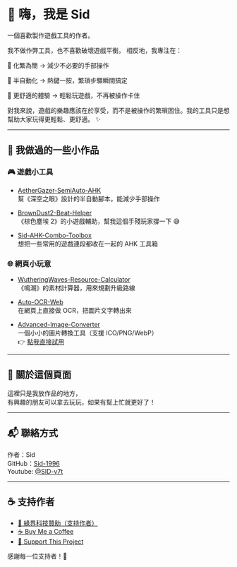 # 👋 嗨，我是 Sid

一個喜歡製作遊戲工具的作者。  

我不做作弊工具，也不喜歡破壞遊戲平衡。
相反地，我專注在：

🔹 化繁為簡 → 減少不必要的手部操作

🔹 半自動化 → 熱鍵一按，繁瑣步驟瞬間搞定

🔹 更舒適的體驗 → 輕鬆玩遊戲，不再被操作卡住

對我來說，遊戲的樂趣應該在於享受，而不是被操作的繁瑣困住。我的工具只是想幫助大家玩得更輕鬆、更舒適。 ✨

---

## 🔧 我做過的一些小作品

### 🎮 遊戲小工具
- [AetherGazer-SemiAuto-AHK](https://github.com/Sid-1996/AetherGazer-SemiAuto-AHK)  
  幫《深空之眼》設計的半自動腳本，能減少手部操作  

- [BrownDust2-Beat-Helper](https://github.com/Sid-1996/BrownDust2-Beat-Helper)  
  《棕色塵埃 2》的小遊戲輔助，幫我這個手殘玩家撐一下 😅  

- [Sid-AHK-Combo-Toolbox](https://github.com/Sid-1996/Sid-AHK-Combo-Toolbox)  
  想把一些常用的遊戲連段都收在一起的 AHK 工具箱  

### 🌐 網頁小玩意
- [WutheringWaves-Resource-Calculator](https://github.com/Sid-1996/WutheringWaves-Resource-Calculator)  
  《鳴潮》的素材計算器，用來規劃升級路線  

- [Auto-OCR-Web](https://github.com/Sid-1996/Auto-OCR-Web)  
  在網頁上直接做 OCR，把圖片文字轉出來  

- [Advanced-Image-Converter](https://github.com/Sid-1996/Advanced-Image-Converter)  
  一個小小的圖片轉換工具（支援 ICO/PNG/WebP）  
  👉 [點我直接試用](https://sid-1996.github.io/Advanced-Image-Converter/)

---

## 💌 關於這個頁面
這裡只是我放作品的地方，  
有興趣的朋友可以拿去玩玩，如果有幫上忙就更好了！  

---

## 📬 聯絡方式
作者：Sid  
GitHub：[Sid-1996](https://github.com/Sid-1996)  
Youtube: [@SID-v7t](https://www.youtube.com/@SID-v7t)  


---

## ☕ 支持作者
- [💚 綠界科技贊助（支持作者）](https://p.ecpay.com.tw/E0E3A)  
- [☕ Buy Me a Coffee](https://www.paypal.com/ncp/payment/ARWX3ZS893UKU)  
- [🔗 Support This Project](https://www.paypal.com/ncp/payment/4YCFVARX3ADGW](https://www.paypal.com/ncp/payment/GJS4D5VTSVWG4))  

感謝每一位支持者！💖


